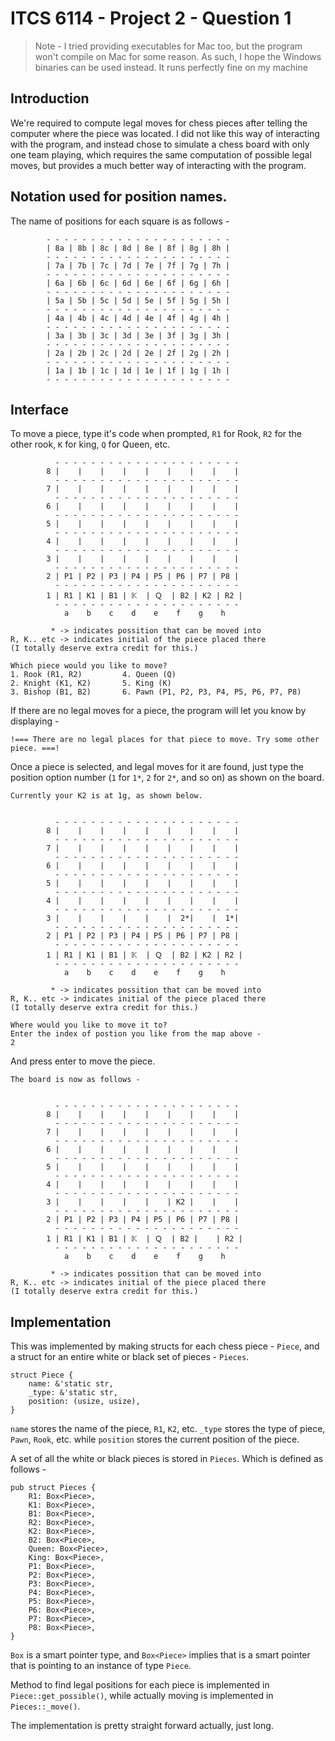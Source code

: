 # ITCS 6114 - Project 2 - Question 1

> Note - I tried providing executables for Mac too, but the program won't compile on Mac for some reason. As such, I hope the Windows binaries can be used instead. It runs perfectly fine on my machine

## Introduction

We're required to compute legal moves for chess pieces after telling the computer where the piece was located. I did not like this way of interacting with the program, and instead chose to simulate a chess board with only one team playing, which requires the same computation of possible legal moves, but provides a much better way of interacting with the program.

## Notation used for position names.

The name of positions for each square is as follows -

```
        - - - - - - - - - - - - - - - - - - - - -
        | 8a | 8b | 8c | 8d | 8e | 8f | 8g | 8h |
        - - - - - - - - - - - - - - - - - - - - -
        | 7a | 7b | 7c | 7d | 7e | 7f | 7g | 7h |
        - - - - - - - - - - - - - - - - - - - - -
        | 6a | 6b | 6c | 6d | 6e | 6f | 6g | 6h |
        - - - - - - - - - - - - - - - - - - - - -
        | 5a | 5b | 5c | 5d | 5e | 5f | 5g | 5h |
        - - - - - - - - - - - - - - - - - - - - -
        | 4a | 4b | 4c | 4d | 4e | 4f | 4g | 4h |
        - - - - - - - - - - - - - - - - - - - - -
        | 3a | 3b | 3c | 3d | 3e | 3f | 3g | 3h |
        - - - - - - - - - - - - - - - - - - - - -
        | 2a | 2b | 2c | 2d | 2e | 2f | 2g | 2h |
        - - - - - - - - - - - - - - - - - - - - -
        | 1a | 1b | 1c | 1d | 1e | 1f | 1g | 1h |
        - - - - - - - - - - - - - - - - - - - - -
```
## Interface

To move a piece, type it's code when prompted, `R1` for Rook, `R2` for the other rook, `K` for king, `Q` for Queen, etc.

```
          - - - - - - - - - - - - - - - - - - - - -
        8 |    |    |    |    |    |    |    |    |
          - - - - - - - - - - - - - - - - - - - - -
        7 |    |    |    |    |    |    |    |    |
          - - - - - - - - - - - - - - - - - - - - -
        6 |    |    |    |    |    |    |    |    |
          - - - - - - - - - - - - - - - - - - - - -
        5 |    |    |    |    |    |    |    |    |
          - - - - - - - - - - - - - - - - - - - - -
        4 |    |    |    |    |    |    |    |    |
          - - - - - - - - - - - - - - - - - - - - -
        3 |    |    |    |    |    |    |    |    |
          - - - - - - - - - - - - - - - - - - - - -
        2 | P1 | P2 | P3 | P4 | P5 | P6 | P7 | P8 |
          - - - - - - - - - - - - - - - - - - - - -
        1 | R1 | K1 | B1 | 𝕂  | Ｑ  | B2 | K2 | R2 |
          - - - - - - - - - - - - - - - - - - - - -
            a    b    c    d    e    f    g    h

         * -> indicates possition that can be moved into
R, K.. etc -> indicates initial of the piece placed there
(I totally deserve extra credit for this.)

Which piece would you like to move?
1. Rook (R1, R2)         4. Queen (Q)
2. Knight (K1, K2)       5. King (K)
3. Bishop (B1, B2)       6. Pawn (P1, P2, P3, P4, P5, P6, P7, P8)
```

If there are no legal moves for a piece, the program will let you know by displaying -

```
!=== There are no legal places for that piece to move. Try some other piece. ===!
```

Once a piece is selected, and legal moves for it are found, just type the position option number (`1` for `1*`, `2` for `2*`, and so on) as shown on the board.

```
Currently your K2 is at 1g, as shown below.


          - - - - - - - - - - - - - - - - - - - - -
        8 |    |    |    |    |    |    |    |    |
          - - - - - - - - - - - - - - - - - - - - -
        7 |    |    |    |    |    |    |    |    |
          - - - - - - - - - - - - - - - - - - - - -
        6 |    |    |    |    |    |    |    |    |
          - - - - - - - - - - - - - - - - - - - - -
        5 |    |    |    |    |    |    |    |    |
          - - - - - - - - - - - - - - - - - - - - -
        4 |    |    |    |    |    |    |    |    |
          - - - - - - - - - - - - - - - - - - - - -
        3 |    |    |    |    |    |  2*|    |  1*|
          - - - - - - - - - - - - - - - - - - - - -
        2 | P1 | P2 | P3 | P4 | P5 | P6 | P7 | P8 |
          - - - - - - - - - - - - - - - - - - - - -
        1 | R1 | K1 | B1 | 𝕂  | Ｑ  | B2 | K2 | R2 |
          - - - - - - - - - - - - - - - - - - - - -
            a    b    c    d    e    f    g    h

         * -> indicates possition that can be moved into
R, K.. etc -> indicates initial of the piece placed there
(I totally deserve extra credit for this.)

Where would you like to move it to?
Enter the index of postion you like from the map above -
2
```

And press enter to move the piece.

```
The board is now as follows -


          - - - - - - - - - - - - - - - - - - - - -
        8 |    |    |    |    |    |    |    |    |
          - - - - - - - - - - - - - - - - - - - - -
        7 |    |    |    |    |    |    |    |    |
          - - - - - - - - - - - - - - - - - - - - -
        6 |    |    |    |    |    |    |    |    |
          - - - - - - - - - - - - - - - - - - - - -
        5 |    |    |    |    |    |    |    |    |
          - - - - - - - - - - - - - - - - - - - - -
        4 |    |    |    |    |    |    |    |    |
          - - - - - - - - - - - - - - - - - - - - -
        3 |    |    |    |    |    | K2 |    |    |
          - - - - - - - - - - - - - - - - - - - - -
        2 | P1 | P2 | P3 | P4 | P5 | P6 | P7 | P8 |
          - - - - - - - - - - - - - - - - - - - - -
        1 | R1 | K1 | B1 | 𝕂  | Ｑ  | B2 |    | R2 |
          - - - - - - - - - - - - - - - - - - - - -
            a    b    c    d    e    f    g    h

         * -> indicates possition that can be moved into
R, K.. etc -> indicates initial of the piece placed there
(I totally deserve extra credit for this.)
```

## Implementation

This was implemented by making structs for each chess piece - `Piece`, and a struct for an entire white or black set of pieces - `Pieces`.

```
struct Piece {
    name: &'static str,
    _type: &'static str,
    position: (usize, usize),
}
```
`name` stores the name of the piece, `R1`, `K2`, etc. `_type` stores the type of piece, `Pawn`, `Rook`, etc. while `position` stores the current position of the piece.

A set of all the white or black pieces is stored in `Pieces`. Which is defined as follows -

```
pub struct Pieces {
    R1: Box<Piece>,
    K1: Box<Piece>,
    B1: Box<Piece>,
    R2: Box<Piece>,
    K2: Box<Piece>,
    B2: Box<Piece>,
    Queen: Box<Piece>,
    King: Box<Piece>,
    P1: Box<Piece>,
    P2: Box<Piece>,
    P3: Box<Piece>,
    P4: Box<Piece>,
    P5: Box<Piece>,
    P6: Box<Piece>,
    P7: Box<Piece>,
    P8: Box<Piece>,
}
```

`Box` is a smart pointer type, and `Box<Piece>` implies that is a smart pointer that is pointing to an instance of type `Piece`.

Method to find legal positions for each piece is implemented in `Piece::get_possible()`, while actually moving is implemented in `Pieces::_move()`.

The implementation is pretty straight forward actually, just long.